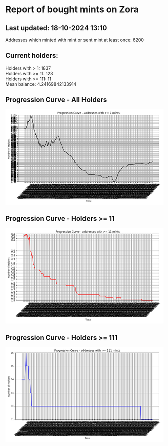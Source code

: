# Report of bought mints on Zora
## Last updated: 18-10-2024 13:10
Addresses which minted with mint or sent mint at least once: 6200

## Current holders:
Holders with > 1: 1837  
Holders with >= 11: 123  
Holders with >= 111: 11  
Mean balance: 4.24169842133914  

## Progression Curve - All Holders
![addresses with >= 1 mint](progression_curve_all.png)
## Progression Curve - Holders >= 11
![addresses with >= 11 mints](progression_curve_gt_11.png)
## Progression Curve - Holders >= 111
![addresses with >= 111 mints](progression_curve_gt_111.png)
